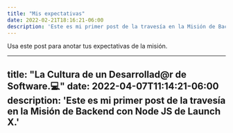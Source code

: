 ```yaml
---
title: "Mis expectativas"
date: 2022-02-21T18:16:21-06:00
description: 'Este es mi primer post de la travesía en la Misión de Backend con Node JS de Launch X.'
---
```


Usa este post para anotar tus expectativas de la misión.

---
title: "La Cultura de un Desarrollad@r de Software.💻"
date: 2022-04-07T11:14:21-06:00
description: 'Este es mi primer post de la travesía en la Misión de Backend con Node JS de Launch X.'
---
